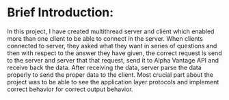 # Brief Introduction:

In this project, I have created multithread server and client which enabled more than one
client to be able to connect in the server. When clients connected to server, they asked
what they want in series of questions and then with respect to the answer they have given,
the correct request is send to the server and server that that request, send it to Alpha
Vantage API and receive back the data. After receiving the data, server parse the data
properly to send the proper data to the client. Most crucial part about the project was to be
able to see the application layer protocols and implement correct behavior for correct
output behavior.
